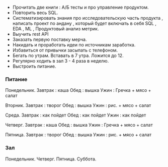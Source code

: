 - Прочитать две книги : А/Б тесты и про управление продуктом. 
- Повторить весь SQL. 
- Систематизировать знания про исследовательскую часть продукта , написать проект по андану , который будет включать в себя SQL , EDA , ML , Продуктовый анализ метрик. 
- Выучить rest API
- Заказать первую поставку мерча. 
- Накидать и проработать идеи по источникам заработка. 
- Избавиться от привычки засыпать с телефоном. 
- Бегать по утрам. Вставать в 7 утра. Ложится до 12. 
- Регулярно ходить в зал 3 - 4 раза в неделю. 
- Выстроить питание. 



<h3>Питание</h3>
Понедельник. 
Завтрак : каша 
Обед : вышка 
Ужин : Гречка + мясо + салат 

Вторник. 
Завтрак : творог 
Обед : вышка 
Ужин : рис. + мясо + салат 

Среда. 
Завтрак : как пойдет 
Обед : как пойдет 
Ужин : как пойдет 

Четверг. 
Завтрак : каша 
Обед : вышка 
Ужин : Гречка + мясо + салат 

Пятница. 
Завтрак : творог 
Обед : вышка 
Ужин : рис. + мясо + салат 


<h3>Зал</h3>
Понедельник. 
Четверг.
Пятница.
Суббота. 



